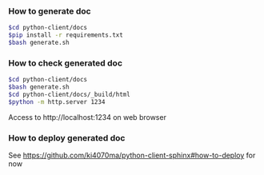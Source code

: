 ### How to generate doc

```bash
$cd python-client/docs
$pip install -r requirements.txt
$bash generate.sh
```

### How to check generated doc

```bash
$cd python-client/docs
$bash generate.sh
$cd python-client/docs/_build/html
$python -m http.server 1234
```

Access to http://localhost:1234 on web browser


### How to deploy generated doc
See https://github.com/ki4070ma/python-client-sphinx#how-to-deploy for now

